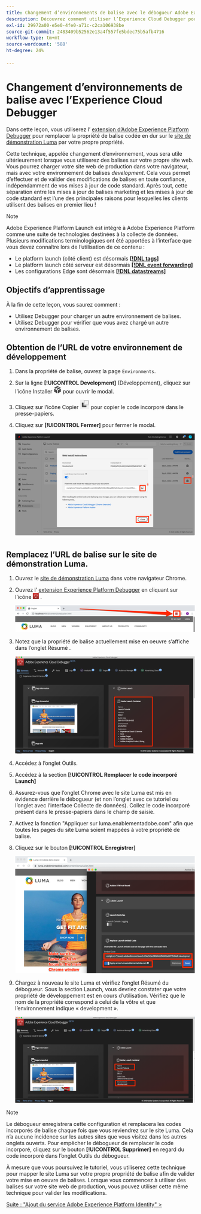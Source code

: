 ```yaml
---
title: Changement d’environnements de balise avec le débogueur Adobe Experience Cloud
description: Découvrez comment utiliser l’Experience Cloud Debugger pour charger différents codes incorporés de balise. Cette leçon fait partie du tutoriel Mise en oeuvre de l’Experience Cloud sur les sites web .
exl-id: 29972a00-e5e0-4fe0-a71c-c2ca106938be
source-git-commit: 2483409b52562e13a4f557fe5bdec75b5afb4716
workflow-type: tm+mt
source-wordcount: '588'
ht-degree: 24%

---
```


# Changement d’environnements de balise avec l’Experience Cloud Debugger

Dans cette leçon, vous utiliserez l’ [extension d’Adobe Experience Platform Debugger](https://chromewebstore.google.com/detail/adobe-experience-platform/bfnnokhpnncpkdmbokanobigaccjkpob) pour remplacer la propriété de balise codée en dur sur le [site de démonstration Luma](https://luma.enablementadobe.com/content/luma/us/en.html) par votre propre propriété.

Cette technique, appelée changement d’environnement, vous sera utile ultérieurement lorsque vous utiliserez des balises sur votre propre site web. Vous pourrez charger votre site web de production dans votre navigateur, mais avec votre environnement de balises *development*. Cela vous permet d’effectuer et de valider des modifications de balises en toute confiance, indépendamment de vos mises à jour de code standard.  Après tout, cette séparation entre les mises à jour de balises marketing et les mises à jour de code standard est l’une des principales raisons pour lesquelles les clients utilisent des balises en premier lieu !

>[!NOTE]
>
>Adobe Experience Platform Launch est intégré à Adobe Experience Platform comme une suite de technologies destinées à la collecte de données. Plusieurs modifications terminologiques ont été apportées à l’interface que vous devez connaître lors de l’utilisation de ce contenu :
>
> * Le platform launch (côté client) est désormais **[[!DNL tags]](https://experienceleague.adobe.com/docs/experience-platform/tags/home.html?lang=fr)**
> * Le platform launch côté serveur est désormais **[[!DNL event forwarding]](https://experienceleague.adobe.com/docs/experience-platform/tags/event-forwarding/overview.html?lang=fr)**
> * Les configurations Edge sont désormais **[[!DNL datastreams]](https://experienceleague.adobe.com/docs/experience-platform/edge/fundamentals/datastreams.html?lang=fr)**

## Objectifs d’apprentissage

À la fin de cette leçon, vous saurez comment :

* Utilisez Debugger pour charger un autre environnement de balises.
* Utilisez Debugger pour vérifier que vous avez chargé un autre environnement de balises.

## Obtention de l’URL de votre environnement de développement

1. Dans la propriété de balise, ouvrez la page `Environments`.

1. Sur la ligne **[!UICONTROL Development]** (Développement), cliquez sur l’icône Installer ![Install icon](images/launch-installIcon.png) pour ouvrir le modal.

1. Cliquez sur l’icône Copier ![icône Copier](images/launch-copyIcon.png) pour copier le code incorporé dans le presse-papiers.

1. Cliquez sur **[!UICONTROL Fermer]** pour fermer le modal.

   ![Icône Installer](images/launch-copyInstallCode.png)

## Remplacez l’URL de balise sur le site de démonstration Luma.

1. Ouvrez le [site de démonstration Luma](https://luma.enablementadobe.com/content/luma/us/en.html) dans votre navigateur Chrome.

1. Ouvrez l’ [extension Experience Platform Debugger](https://chromewebstore.google.com/detail/adobe-experience-platform/bfnnokhpnncpkdmbokanobigaccjkpob) en cliquant sur l’icône ![Icône Debugger](images/icon-debugger.png) .

   ![Clic sur l’icône Debugger](images/switchEnvironments-openDebugger.png)

1. Notez que la propriété de balise actuellement mise en oeuvre s’affiche dans l’onglet Résumé .

   ![Environnement de balise affiché dans Debugger](images/switchEnvironments-debuggerOnWeRetail-prod.png)

1. Accédez à l’onglet Outils.
1. Accédez à la section **[!UICONTROL Remplacer le code incorporé Launch]**
1. Assurez-vous que l’onglet Chrome avec le site Luma est mis en évidence derrière le débogueur (et non l’onglet avec ce tutoriel ou l’onglet avec l’interface Collecte de données).  Collez le code incorporé présent dans le presse-papiers dans le champ de saisie.
1. Activez la fonction &quot;Appliquer sur luma.enablementadobe.com&quot; afin que toutes les pages du site Luma soient mappées à votre propriété de balise.
1. Cliquez sur le bouton **[!UICONTROL Enregistrer]**

   ![Environnement de balise affiché dans Debugger](images/switchEnvironments-debugger-save.png)

1. Chargez à nouveau le site Luma et vérifiez l’onglet Résumé du débogueur. Sous la section Launch, vous devriez constater que votre propriété de développement est en cours d’utilisation. Vérifiez que le nom de la propriété correspond à celui de la vôtre et que l’environnement indique « development ».

   ![Environnement de balise affiché dans Debugger](images/switchEnvironments-debuggerOnWeRetail.png)

>[!NOTE]
>
>Le débogueur enregistrera cette configuration et remplacera les codes incorporés de balise chaque fois que vous reviendrez sur le site Luma. Cela n’a aucune incidence sur les autres sites que vous visitez dans les autres onglets ouverts. Pour empêcher le débogueur de remplacer le code incorporé, cliquez sur le bouton **[!UICONTROL Supprimer]** en regard du code incorporé dans l’onglet Outils du débogueur.

À mesure que vous poursuivez le tutoriel, vous utiliserez cette technique pour mapper le site Luma sur votre propre propriété de balise afin de valider votre mise en oeuvre de balises. Lorsque vous commencez à utiliser des balises sur votre site web de production, vous pouvez utiliser cette même technique pour valider les modifications.

[Suite : &quot;Ajout du service Adobe Experience Platform Identity&quot; >](id-service.md)
